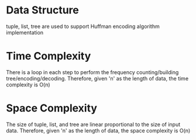 # Data Structure
tuple, list, tree are used to support Huffman encoding algorithm implementation

# Time Complexity
There is a loop in each step to perform the frequency counting/building tree/encoding/decoding. 
Therefore, given 'n' as the length of data, the time complexity is O(n)

# Space Complexity
The size of tuple, list, and tree are linear proportional to the size of input data. 
Therefore,  given 'n' as the length of data, the space complexity is O(n)
